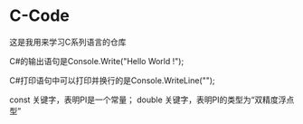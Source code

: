 # C-Code
这是我用来学习C系列语言的仓库


C#的输出语句是Console.Write("Hello World !");

C#打印语句中可以打印并换行的是Console.WriteLine("");

const 关键字，表明PI是一个常量； double 关键字，表明PI的类型为“双精度浮点型”
